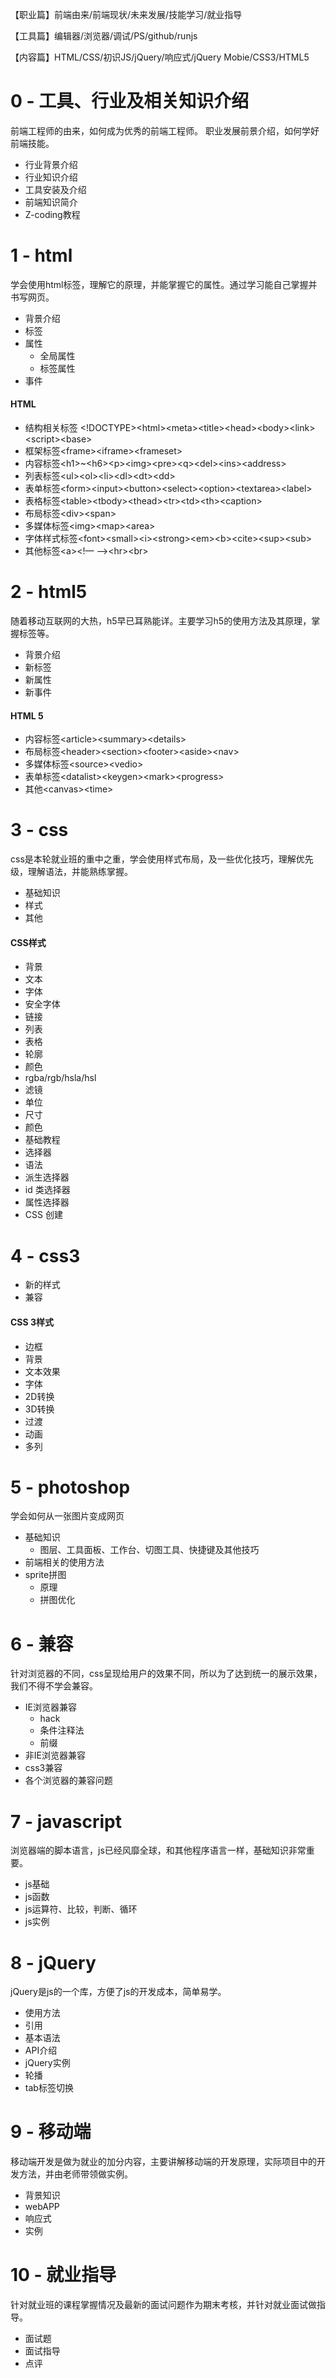 
【职业篇】前端由来/前端现状/未来发展/技能学习/就业指导

【工具篇】编辑器/浏览器/调试/PS/github/runjs

【内容篇】HTML/CSS/初识JS/jQuery/响应式/jQuery Mobie/CSS3/HTML5



# 0 - 工具、行业及相关知识介绍

前端工程师的由来，如何成为优秀的前端工程师。 职业发展前景介绍，如何学好前端技能。

* 行业背景介绍
* 行业知识介绍
* 工具安装及介绍
* 前端知识简介
* Z-coding教程
 

# 1 - html

学会使用html标签，理解它的原理，并能掌握它的属性。通过学习能自己掌握并书写网页。

* 背景介绍
* 标签
* 属性
	* 全局属性
	* 标签属性
* 事件

#### HTML
* 结构相关标签 &lt;!DOCTYPE&gt;&lt;html&gt;&lt;meta&gt;&lt;title&gt;&lt;head&gt;&lt;body&gt;&lt;link&gt;&lt;script&gt;&lt;base>
* 框架标签&lt;frame&gt;&lt;iframe&gt;&lt;frameset&gt;
* 内容标签&lt;h1>~&lt;h6&gt;&lt;p&gt;&lt;img&gt;&lt;pre&gt;&lt;q&gt;&lt;del&gt;&lt;ins&gt;&lt;address&gt;
* 列表标签&lt;ul&gt;&lt;ol&gt;&lt;li&gt;&lt;dl&gt;&lt;dt&gt;&lt;dd&gt;
* 表单标签&lt;form&gt;&lt;input&gt;&lt;button&gt;&lt;select&gt;&lt;option&gt;&lt;textarea&gt;&lt;label&gt;
* 表格标签&lt;table&gt;&lt;tbody&gt;&lt;thead&gt;&lt;tr&gt;&lt;td&gt;&lt;th&gt;&lt;caption&gt;
* 布局标签&lt;div&gt;&lt;span&gt;
* 多媒体标签&lt;img&gt;&lt;map&gt;&lt;area&gt;
* 字体样式标签&lt;font&gt;&lt;small&gt;&lt;i&gt;&lt;strong&gt;&lt;em&gt;&lt;b&gt;&lt;cite&gt;&lt;sup&gt;&lt;sub&gt;
* 其他标签&lt;a&gt;&lt;!— —&gt;&lt;hr&gt;&lt;br&gt;


# 2 - html5

随着移动互联网的大热，h5早已耳熟能详。主要学习h5的使用方法及其原理，掌握标签等。

* 背景介绍
* 新标签
* 新属性
* 新事件

#### HTML 5
* 内容标签&lt;article&gt;&lt;summary&gt;&lt;details&gt;
* 布局标签&lt;header&gt;&lt;section&gt;&lt;footer&gt;&lt;aside&gt;&lt;nav&gt;
* 多媒体标签&lt;source&gt;&lt;vedio&gt;
* 表单标签&lt;datalist&gt;&lt;keygen&gt;&lt;mark&gt;&lt;progress&gt;
* 其他&lt;canvas&gt;&lt;time&gt;

# 3 - css

css是本轮就业班的重中之重，学会使用样式布局，及一些优化技巧，理解优先级，理解语法，并能熟练掌握。

* 基础知识
* 样式
* 其他

#### CSS样式
* 背景
* 文本
* 字体
 * 安全字体 
* 链接
* 列表
* 表格
* 轮廓
* 颜色
 * rgba/rgb/hsla/hsl
 * 滤镜
* 单位
 * 尺寸
 * 颜色
* 基础教程
* 选择器
* 语法
* 派生选择器
* id 类选择器
* 属性选择器
* CSS 创建

# 4 - css3

* 新的样式
* 兼容

#### CSS 3样式
* 边框
* 背景
* 文本效果
* 字体
* 2D转换
* 3D转换
* 过渡
* 动画
* 多列

# 5 - photoshop

学会如何从一张图片变成网页

* 基础知识
	* 图层、工具面板、工作台、切图工具、快捷键及其他技巧
* 前端相关的使用方法
* sprite拼图
	* 原理
	* 拼图优化


# 6 - 兼容

针对浏览器的不同，css呈现给用户的效果不同，所以为了达到统一的展示效果，我们不得不学会兼容。

* IE浏览器兼容
	* hack
	* 条件注释法
	* 前缀
* 非IE浏览器兼容
* css3兼容
* 各个浏览器的兼容问题

# 7 - javascript

浏览器端的脚本语言，js已经风靡全球，和其他程序语言一样，基础知识非常重要。

* js基础
* js函数
* js运算符、比较，判断、循环
* js实例

# 8 - jQuery

jQuery是js的一个库，方便了js的开发成本，简单易学。

* 使用方法
 * 引用
 * 基本语法
* API介绍
* jQuery实例
 * 轮播
 * tab标签切换

# 9 - 移动端

移动端开发是做为就业的加分内容，主要讲解移动端的开发原理，实际项目中的开发方法，并由老师带领做实例。

* 背景知识
* webAPP
* 响应式
* 实例

# 10 - 就业指导

针对就业班的课程掌握情况及最新的面试问题作为期末考核，并针对就业面试做指导。

* 面试题
* 面试指导
* 点评










 


 
